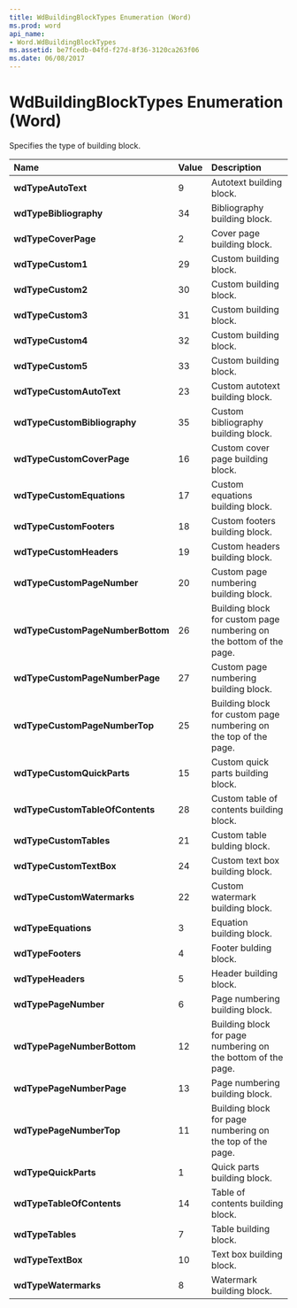 ```yaml
---
title: WdBuildingBlockTypes Enumeration (Word)
ms.prod: word
api_name:
- Word.WdBuildingBlockTypes
ms.assetid: be7fcedb-04fd-f27d-8f36-3120ca263f06
ms.date: 06/08/2017
---
```



# WdBuildingBlockTypes Enumeration (Word)

Specifies the type of building block.



|**Name**|**Value**|**Description**|
|:-----|:-----|:-----|
| **wdTypeAutoText**|9|Autotext building block.|
| **wdTypeBibliography**|34|Bibliography building block.|
| **wdTypeCoverPage**|2|Cover page building block.|
| **wdTypeCustom1**|29|Custom building block.|
| **wdTypeCustom2**|30|Custom building block.|
| **wdTypeCustom3**|31|Custom building block.|
| **wdTypeCustom4**|32|Custom building block.|
| **wdTypeCustom5**|33|Custom building block.|
| **wdTypeCustomAutoText**|23|Custom autotext building block.|
| **wdTypeCustomBibliography**|35|Custom bibliography building block.|
| **wdTypeCustomCoverPage**|16|Custom cover page building block.|
| **wdTypeCustomEquations**|17|Custom equations building block.|
| **wdTypeCustomFooters**|18|Custom footers building block.|
| **wdTypeCustomHeaders**|19|Custom headers building block.|
| **wdTypeCustomPageNumber**|20|Custom page numbering building block.|
| **wdTypeCustomPageNumberBottom**|26|Building block for custom page numbering on the bottom of the page.|
| **wdTypeCustomPageNumberPage**|27|Custom page numbering building block.|
| **wdTypeCustomPageNumberTop**|25|Building block for custom page numbering on the top of the page.|
| **wdTypeCustomQuickParts**|15|Custom quick parts building block.|
| **wdTypeCustomTableOfContents**|28|Custom table of contents building block.|
| **wdTypeCustomTables**|21|Custom table bulding block.|
| **wdTypeCustomTextBox**|24|Custom text box building block.|
| **wdTypeCustomWatermarks**|22|Custom watermark building block.|
| **wdTypeEquations**|3|Equation building block.|
| **wdTypeFooters**|4|Footer bulding block.|
| **wdTypeHeaders**|5|Header building block.|
| **wdTypePageNumber**|6|Page numbering building block.|
| **wdTypePageNumberBottom**|12|Building block for page numbering on the bottom of the page.|
| **wdTypePageNumberPage**|13|Page numbering building block.|
| **wdTypePageNumberTop**|11|Building block for page numbering on the top of the page.|
| **wdTypeQuickParts**|1|Quick parts building block.|
| **wdTypeTableOfContents**|14|Table of contents building block.|
| **wdTypeTables**|7|Table building block.|
| **wdTypeTextBox**|10|Text box building block.|
| **wdTypeWatermarks**|8|Watermark building block.|

